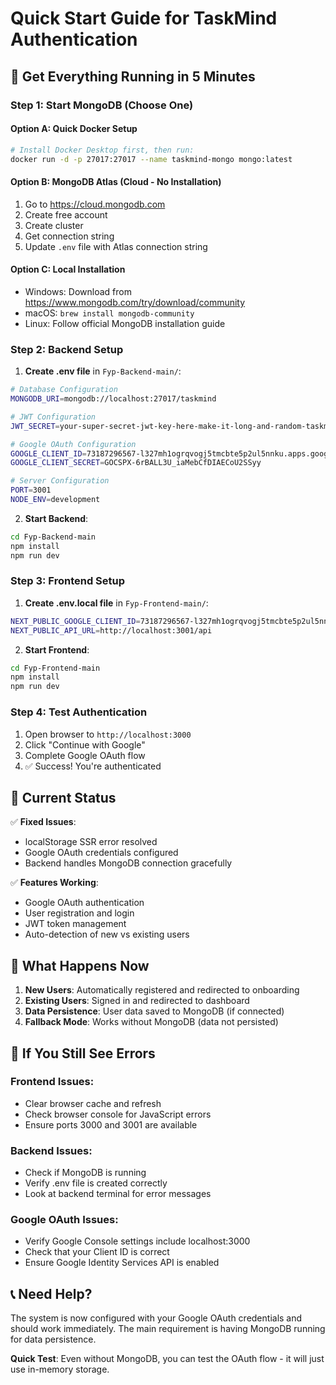 # Quick Start Guide for TaskMind Authentication

## 🚀 Get Everything Running in 5 Minutes

### Step 1: Start MongoDB (Choose One)

#### Option A: Quick Docker Setup
```bash
# Install Docker Desktop first, then run:
docker run -d -p 27017:27017 --name taskmind-mongo mongo:latest
```

#### Option B: MongoDB Atlas (Cloud - No Installation)
1. Go to https://cloud.mongodb.com
2. Create free account
3. Create cluster
4. Get connection string
5. Update `.env` file with Atlas connection string

#### Option C: Local Installation
- Windows: Download from https://www.mongodb.com/try/download/community
- macOS: `brew install mongodb-community`
- Linux: Follow official MongoDB installation guide

### Step 2: Backend Setup

1. **Create .env file** in `Fyp-Backend-main/`:
```bash
# Database Configuration
MONGODB_URI=mongodb://localhost:27017/taskmind

# JWT Configuration  
JWT_SECRET=your-super-secret-jwt-key-here-make-it-long-and-random-taskmind-2024

# Google OAuth Configuration
GOOGLE_CLIENT_ID=73187296567-l327mh1ogrqvogj5tmcbte5p2ul5nnku.apps.googleusercontent.com
GOOGLE_CLIENT_SECRET=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

# Server Configuration
PORT=3001
NODE_ENV=development
```

2. **Start Backend**:
```bash
cd Fyp-Backend-main
npm install
npm run dev
```

### Step 3: Frontend Setup

1. **Create .env.local file** in `Fyp-Frontend-main/`:
```bash
NEXT_PUBLIC_GOOGLE_CLIENT_ID=73187296567-l327mh1ogrqvogj5tmcbte5p2ul5nnku.apps.googleusercontent.com
NEXT_PUBLIC_API_URL=http://localhost:3001/api
```

2. **Start Frontend**:
```bash
cd Fyp-Frontend-main
npm install
npm run dev
```

### Step 4: Test Authentication

1. Open browser to `http://localhost:3000`
2. Click "Continue with Google"
3. Complete Google OAuth flow
4. ✅ Success! You're authenticated

## 🔧 Current Status

✅ **Fixed Issues**:
- localStorage SSR error resolved
- Google OAuth credentials configured
- Backend handles MongoDB connection gracefully

✅ **Features Working**:
- Google OAuth authentication
- User registration and login
- JWT token management
- Auto-detection of new vs existing users

## 🎯 What Happens Now

1. **New Users**: Automatically registered and redirected to onboarding
2. **Existing Users**: Signed in and redirected to dashboard
3. **Data Persistence**: User data saved to MongoDB (if connected)
4. **Fallback Mode**: Works without MongoDB (data not persisted)

## 🚨 If You Still See Errors

### Frontend Issues:
- Clear browser cache and refresh
- Check browser console for JavaScript errors
- Ensure ports 3000 and 3001 are available

### Backend Issues:
- Check if MongoDB is running
- Verify .env file is created correctly
- Look at backend terminal for error messages

### Google OAuth Issues:
- Verify Google Console settings include localhost:3000
- Check that your Client ID is correct
- Ensure Google Identity Services API is enabled

## 📞 Need Help?

The system is now configured with your Google OAuth credentials and should work immediately. The main requirement is having MongoDB running for data persistence.

**Quick Test**: Even without MongoDB, you can test the OAuth flow - it will just use in-memory storage.
